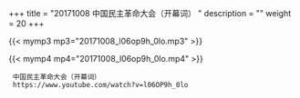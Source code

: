 +++
title = "20171008  中国民主革命大会（开幕词） "
description = ""
weight = 20
+++

{{< mymp3 mp3="20171008_l06op9h_0lo.mp3" >}}

{{< mymp4 mp4="20171008_l06op9h_0lo.mp4" >}}

     
     中国民主革命大会（开幕词） 
     https://www.youtube.com/watch?v=l06OP9h_0lo 
